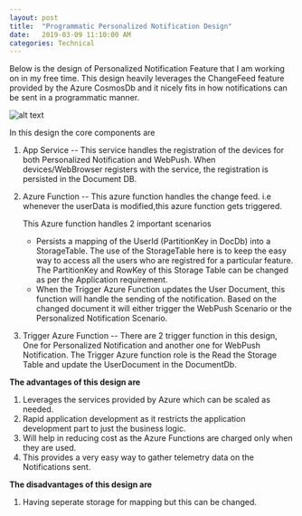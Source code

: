 ```yaml
---
layout: post
title:  "Programmatic Personalized Notification Design"
date:   2019-03-09 11:10:00 AM
categories: Technical
---
```


Below is the design of Personalized Notification Feature that I am working on in my free time. This design heavily leverages the ChangeFeed feature provided by the Azure CosmosDb and it nicely fits in how notifications can be sent in a programmatic manner.

![alt text][DesignDiagram]

[DesignDiagram]: https://loneshark99.github.io/images/PersonalizedNotificationServiceDesign1.PNG "Programmatic Personalized Notification Design"


In this design the core components are  

1. App Service -- This service handles the registration of the devices for both Personalized Notification and WebPush. When devices/WebBrowser registers with the service, the registration is persisted in the Document DB.

2. Azure Function -- This azure function handles the change feed. i.e whenever the userData is modified,this azure function gets triggered.

    This Azure function handles 2 important scenarios

    * Persists a mapping of the UserId (PartitionKey in DocDb)  into a StorageTable. The use of the StorageTable here is to keep the easy way to access all the users who are registred for a particular feature. The PartitionKey and RowKey of this Storage Table can be changed as per the Application requirement.
    * When the Trigger Azure Function updates the User Document, this function will handle the sending of the notification. Based on the changed document it will either trigger the WebPush Scenario or the Personalized Notification Scenario.

3. Trigger Azure Function -- There are 2 trigger function in this design, One for Personalized Notification and another one for WebPush Notification. The Trigger Azure function role is the Read the Storage Table and update the UserDocument in the DocumentDb.  

**The advantages of this design are**

1. Leverages the services provided by Azure which can be scaled as needed.
2. Rapid application development as it restricts the application development part to just the business logic.
3. Will help in reducing cost as the Azure Functions are charged only when they are used.
4. This provides a very easy way to gather telemetry data on the Notifications sent.

**The disadvantages of this design are**

1. Having seperate storage for mapping but this can be changed.
